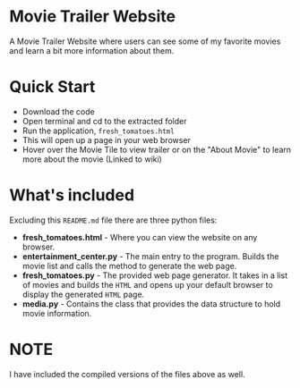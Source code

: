 # Movie Trailer Website

A Movie Trailer Website where users can see some of my favorite movies and learn a bit more information about them.
 
# Quick Start

  - Download the code
  - Open terminal and cd to the extracted folder
  - Run the application, `fresh_tomatoes.html`
  - This will open up a page in your web browser
  - Hover over the Movie Tile to view trailer or on the "About Movie" to learn more about the movie (Linked to wiki)

# What's included

Excluding this `README.md` file there are three python files:
  - **fresh_tomatoes.html** - Where you can view the website on any browser.
  - **entertainment_center.py** - The main entry to the program. Builds the movie list and calls the method to generate
   the web page.
  - **fresh_tomatoes.py** - The provided web page generator. It takes in a list of movies and builds the `HTML` and opens up
  your default browser to display the generated `HTML` page.
  - **media.py** - Contains the class that provides the data structure to hold movie information.
  
  # NOTE
  
 I have included the compiled versions of the files above as well. 
  
